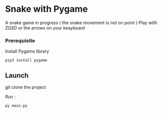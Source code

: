 # Snake with Pygame

A snake game in progress ( the snake movement is not on point )
Play with ZQSD or the arrows on your keayboard

### Prerequisite

Install Pygame library 
```
pip3 install pygame
```

## Launch

git clone the project 

Run :
```
py main.py
```